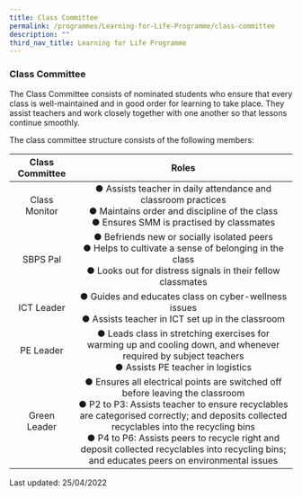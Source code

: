 ```yaml
---
title: Class Committee
permalink: /programmes/Learning-for-Life-Programme/class-committee
description: ""
third_nav_title: Learning for Life Programme
---
```


### Class Committee

The Class Committee consists of nominated students who ensure that every class is well-maintained and in good order for learning to take place. They assist teachers and work closely together with one another so that lessons continue smoothly.

The class committee structure consists of the following members:

| Class Committee | Roles |
|:---:|:---:|
| Class Monitor | ●      Assists teacher in daily attendance and classroom practices<br>●      Maintains order and discipline of the class<br>●      Ensures SMM is practised by classmates |
| SBPS Pal | ●      Befriends new or socially isolated peers<br>●      Helps to cultivate a sense of belonging in the class<br>●      Looks out for distress signals in their fellow classmates |
| ICT Leader | ●      Guides and educates class on cyber-wellness issues<br>●      Assists teacher in ICT set up in the classroom |
| PE Leader | ●     Leads class in stretching exercises for warming up and cooling down, and whenever required by subject teachers<br>●      Assists PE teacher in logistics |
| Green Leader | ●      Ensures all electrical points are switched off before leaving the classroom<br>●      P2 to P3: Assists teacher to ensure recyclables are categorised correctly; and deposits collected recyclables into the recycling bins<br>●      P4 to P6: Assists peers to recycle right and deposit collected recyclables into recycling bins; and educates peers on environmental issues |

Last updated: 25/04/2022

